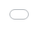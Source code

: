 # apersoninside.github.io



const queryString = window.location.search;
const urlParams = new URLSearchParams(queryString);
if (urlParams.has('url')) {
	const website = urlParams.get('url');
	const ico = "http://www.google.com/s2/favicons?domain=" + website;
	wait(1000);
	document.getElementById("bruv").innerHTML = '<iframe src="' + decodeURIComponent(website) + '" width="100%" height="100%" style="position:fixed; top:0; left:0; bottom:50; right:0; width:100%; height:100%; border:none; margin:0; padding:0; overflow:hidden; z-index:999999;">';
	document.getElementById("icon").href = decodeURIComponent(urlParams.get('icon'));
}
